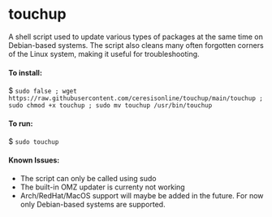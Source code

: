 # touchup

A shell script used to update various types of packages at the same time on Debian-based systems. The script also cleans many often forgotten corners of the Linux system, making it useful for troubleshooting.

#### To install:

$ ```sudo false ; wget https://raw.githubusercontent.com/ceresisonline/touchup/main/touchup ; sudo chmod +x touchup ; sudo mv touchup /usr/bin/touchup```

#### To run:

$ ```sudo touchup```

#### Known Issues:
- The script can only be called using sudo
- The built-in OMZ updater is currenty not working
- Arch/RedHat/MacOS support will maybe be added in the future. For now only Debian-based systems are supported.
